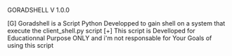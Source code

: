 GORADSHELL V 1.0.0

[G] Goradshell is a Script Python Developped to gain shell on a system that execute the client_shell.py script
[+] This script is Develloped for Educationnal Purpose ONLY and i'm not responsable for Your Goals of using this script 
